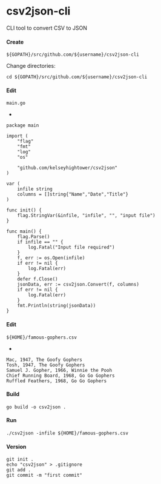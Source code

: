 # csv2json-cli

CLI tool to convert CSV to JSON

#### Create

    ${GOPATH}/src/github.com/${username}/csv2json-cli

Change directories:

    cd ${GOPATH}/src/github.com/${username}/csv2json-cli

#### Edit

    main.go

-

	package main

	import (
		"flag"
		"fmt"
		"log"
		"os"

		"github.com/kelseyhightower/csv2json"
	)

	var (
		infile string
		columns = []string{"Name","Date","Title"}
	)

	func init() {
		flag.StringVar(&infile, "infile", "", "input file")
	}

	func main() {
		flag.Parse()
		if infile == "" {
			log.Fatal("Input file required")
		}
		f, err := os.Open(infile)
		if err != nil {
			log.Fatal(err)
		}
		defer f.Close()
		jsonData, err := csv2json.Convert(f, columns)
		if err != nil {
			log.Fatal(err)
		}
		fmt.Println(string(jsonData))
	}

#### Edit

    ${HOME}/famous-gophers.csv

-

	Mac, 1947, The Goofy Gophers
	Tosh, 1947, The Goofy Gophers
	Samuel J. Gopher, 1966, Winnie the Pooh
	Chief Running Board, 1968, Go Go Gophers
	Ruffled Feathers, 1968, Go Go Gophers

#### Build

    go build -o csv2json .

#### Run

    ./csv2json -infile ${HOME}/famous-gophers.csv

#### Version

    git init .
    echo "csv2json" > .gitignore
    git add .
    git commit -m "first commit"
